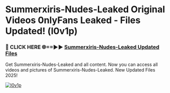 # Summerxiris-Nudes-Leaked Original Videos 0nlyFans Leaked - Files Updated! (l0v1p)

<h3>🔴 CLICK HERE 🌐==►► <a href="https://tinyurl.com/4mcuefdz" rel="nofollow">Summerxiris-Nudes-Leaked Updated Files</a></h3>

Get Summerxiris-Nudes-Leaked and all content. Now you can access all videos and pictures of Summerxiris-Nudes-Leaked. New Updated Files 2025!

[![l0v1p](https://i.imgur.com/StAQSOY.gif)](https://tinyurl.com/4mcuefdz)
